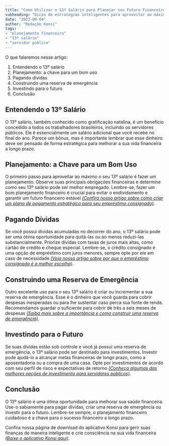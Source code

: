```yaml
---
title: "Como Utilizar o 13º Salário para Planejar seu Futuro Financeiro"
subheading: "Dicas de estratégias inteligentes para aproveitar ao máximo o 13º salário"
date: "2023-09-04"
author: "Redação Konsi"
tags:
- "planejamento financeiro"
- "13º salário"
- "servidor público"
---
```


O que falaremos nesse artigo:
1. Entendendo o 13º salário
2. Planejamento: a chave para um bom uso
3. Pagando dívidas
4. Construindo uma reserva de emergência
5. Investindo para o futuro
6. Conclusão

## Entendendo o 13º Salário

O 13º salário, também conhecido como gratificação natalina, é um benefício concedido a todos os trabalhadores brasileiros, incluindo os servidores públicos. Ele é essencialmente um salário adicional que você recebe no final do ano. Parece um bônus, mas é importante lembrar que esse dinheiro deve ser pensado de forma estratégica para melhorar a sua vida financeira a longo prazo.

## Planejamento: a Chave para um Bom Uso

O primeiro passo para aproveitar ao máximo o seu 13º salário é fazer um planejamento. Observe suas principais obrigações financeiras e determine como seu 13º salário pode ser melhor empregado. Lembre-se, fazer um bom planejamento financeiro é crucial para evitar o endividamento e garantir um futuro financeiro estável [*(Confira nosso artigo sobre como criar um plano de pagamento estratégico para seu empréstimo consignado)*](https://konsi.com.br/postagens/como-criar-um-plano-de-pagamento-estrategico-para-seu-emprestimo-consignado).

## Pagando Dívidas

Se você possui dívidas acumuladas no decorrer do ano, o 13º salário pode ser uma ótima oportunidade para quitá-las ou ao menos reduzi-las substancialmente. Priorize dívidas com taxas de juros mais altas, como cartão de crédito e cheque especial. Lembre-se, o crédito consignado é uma opção de empréstimo com juros menores, sempre opte por ele em caso de necessidade [*(Veja nosso artigo sobre por que o empréstimo consignado é a melhor escolha)*](https://konsi.com.br/postagens/por-que-o-credito-consignado-a-melhor-escolha-para-servidores-publicos).

## Construindo uma Reserva de Emergência

Outro excelente uso para o seu 13º salário é criar ou incrementar a sua reserva de emergência. Esse é o dinheiro que você guarda para cobrir despesas inesperadas ou para lhe sustentar caso perca sua fonte de renda. Recomendamos guardar o suficiente para cobrir de três a seis meses de despesas [*(Saiba mais sobre a importância e como construir uma reserva de emergência)*](https://konsi.com.br/postagens/a-importancia-da-reserva-de-emergencia-e-como-construi-la-com-inteligencia-financeira).

## Investindo para o Futuro

Se suas dívidas estão sob controle e você já possui uma reserva de emergência, o 13º salário pode ser destinado para investimentos. Investir pode ajudá-lo a alcançar metas financeiras de longo prazo, como a aposentadoria ou a compra de uma casa. Opte por investimentos de acordo com seu perfil de risco e expectativas de retorno [*(Conheça algumas das melhores opções de investimento para servidores públicos)*](https://konsi.com.br/postagens/investimento-para-servidores-publicos-conhecendo-as-melhores-opcoes).

## Conclusão

O 13º salário é uma ótima oportunidade para melhorar sua saúde financeira. Use-o sabiamente para pagar dívidas, criar uma reserva de emergência ou investir para o futuro. Lembre-se sempre, o planejamento financeiro cuidadoso é a chave para o sucesso financeiro a longo prazo.

Confira nossa página de download do aplicativo Konsi para gerir suas finanças de maneira inteligente e crie consciência na sua vida financeira [*(Baixe o aplicativo Konsi aqui)*](https://konsi.com.br/download).
